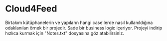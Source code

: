 # Cloud4Feed
Birtakım kütüphanelerin ve yapıların hangi case'lerde nasıl kullanıldığına odaklanılan örnek bir projedir. Sade bir business logic içeriyor. Projeyi indirip hızlıca kurmak için "Notes.txt" dosyasına göz atabilirsiniz.
